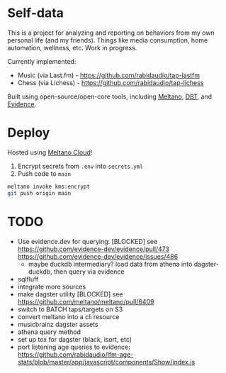 # Self-data

This is a project for analyzing and reporting on behaviors from my own personal life (and my friends). Things like
media consumption, home automation, wellness, etc. Work in progress.

Currently implemented:

- Music (via Last.fm) - https://github.com/rabidaudio/tap-lastfm
- Chess (via Lichess) - https://github.com/rabidaudio/tap-lichess

Built using open-source/open-core tools, including [Meltano](https://meltano.com), [DBT](https://getdbt.com), and [Evidence](https://evidence.dev).

# Deploy

Hosted using [Meltano Cloud](https://meltano.com/cloud/)!

1. Encrypt secrets from `.env` into `secrets.yml`
2. Push code to `main`

```bash
meltano invoke kms:encrypt
git push origin main
```

# TODO

- Use evidence.dev for querying: [BLOCKED] see https://github.com/evidence-dev/evidence/pull/473 https://github.com/evidence-dev/evidence/issues/486
  - maybe duckdb intermediary? load data from athena into dagster-duckdb, then query via evidence
- sqlfluff
- integrate more sources
- make dagster utility [BLOCKED] see https://github.com/meltano/meltano/pull/6409
- switch to BATCH taps/targets on S3
- convert meltano into a cli resource
- musicbrainz dagster assets
- athena query method
- set up tox for dagster (black, isort, etc)
- port listening age queries to evidence: https://github.com/rabidaudio/lfm-age-stats/blob/master/app/javascript/components/Show/index.js
